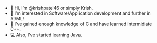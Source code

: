 - 👋 Hi, I’m @krishpatel46 or simply Krish.
- 👀 I’m interested in Software/Application development and further in AI/ML!
- 🌱 I've gained enough knowledge of C and have learned intermidiate C++.
- 💻 Also, I've started learning Java. 

<!---
krishpatel46/krishpatel46 is a ✨ special ✨ repository because its `README.md` (this file) appears on your GitHub profile.
You can click the Preview link to take a look at your changes.
--->
